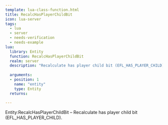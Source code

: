 ```yaml
---
template: lua-class-function.html
title: RecalcHasPlayerChildBit
icon: lua-server
tags:
  - lua
  - server
  - needs-verification
  - needs-example
lua:
  library: Entity
  function: RecalcHasPlayerChildBit
  realm: server
  description: "Recalculate has player child bit (EFL_HAS_PLAYER_CHILD)."
  
  arguments:
  - position: 1
    name: "entity"
    type: Entity
  returns:
    
---
```


<div class="lua__search__keywords">
Entity:RecalcHasPlayerChildBit &#x2013; Recalculate has player child bit (EFL_HAS_PLAYER_CHILD).
</div>
